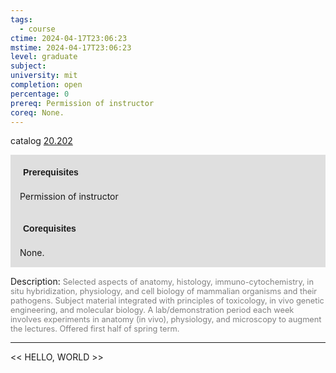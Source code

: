```yaml
---
tags:
  - course
ctime: 2024-04-17T23:06:23
mstime: 2024-04-17T23:06:23
level: graduate
subject: 
university: mit
completion: open
percentage: 0
prereq: Permission of instructor
coreq: None.
---
```


catalog [20.202](http://student.mit.edu/catalog/m20a.html#20.202)

<span style="display: block; padding: 15px; background-color: rgb(100, 100, 100, 0.2);"><font id="m_prereq2028_0" style="display: block; font-family: Arial, sans-serif; font-weight: bold; padding: 5px">Prerequisites</font><br><span id="prereq2028_0">Permission of instructor</span></span>
<span style="display: block; padding: 15px; background-color: rgb(100, 100, 100, 0.2);"><font id="m_coreq2028_0" style="display: block; font-family: Arial, sans-serif; font-weight: bold; padding: 5px">Corequisites</font><br><span id="coreq2028_0">None.</span></span>

<font style="">Description:</font>
<font style="color: grey; font-size: 0.8rem;">Selected aspects of anatomy, histology, immuno-cytochemistry, in situ hybridization, physiology, and cell biology of mammalian organisms and their pathogens. Subject material integrated with principles of toxicology, in vivo genetic engineering, and molecular biology. A lab/demonstration period each week involves experiments in anatomy (in vivo), physiology, and microscopy to augment the lectures. Offered first half of spring term.</font>



---

<< HELLO, WORLD >>
